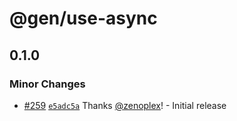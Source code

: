 # @gen/use-async

## 0.1.0

### Minor Changes

- [#259](https://github.com/zenoplex/react-hooks/pull/259) [`e5adc5a`](https://github.com/zenoplex/react-hooks/commit/e5adc5a81b67e9083b4a3360c6c2ffaecdd51113) Thanks [@zenoplex](https://github.com/zenoplex)! - Initial release
